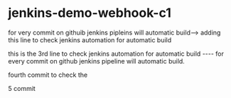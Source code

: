   # jenkins-demo-webhook-c1
   for very commit on githuib jenkins pipleins will automatic build--> adding this line to check jenkins automation for automatic build

 this is the 3rd line to check jenkins automation for automatic build ---- for every commit on github jenkins pipeline will automatic build.

  fourth commit to check the 


  5 commit

  
